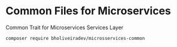 # Common Files for Microservices

Common Trait for Microservices Services Layer

```bash
composer require bholiveiradev/microsservices-common
```
